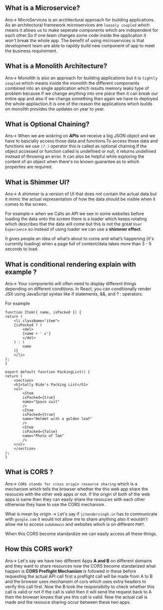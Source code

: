 
## What is a Microservice?

Ans-> MicroServices is an architectural approach for building applications. As an architectural framework microservices are `loosely coupled` which means it allows us to make seperate components which are independent for each other.So if one team changes some code inside the application it won't break the whole app. The benefit of using microservices is that development team are able to rapildy build new component of app to meet the business requirement.

## What is a Monolith Architecture? 

Ans-> Monolith is also an approach for building applications but it is `tightly coupled` which means inside the monolith the different components combined into an single application which results memory leaks type of problem because if we change anything into one place then it can break our entire app and also if we change something then again we have to deployed the whole appliaction.It is one of the reason the applications which builds on monolith provides the updates on year to year.

## What is Optional Chaining?

Ans-> When we are wokring on **APIs** we receive a big JSON object and we have to bascially access those data and functions.To access those data and functions we use `(?.)` operator this is called as optional chaining.If the object accessed or function called is undefined or null, it returns undefined instead of throwing an error. It can also be helpful while exploring the content of an object when there's no known guarantee as to which properties are required.

## What is Shimmer UI?

Ans-> A shimmer is a version of UI that does not contain the actual data but it mimic the actual representation of how the data should be visible when it comes to the screen.

For example-> when we Calls an API we see in some websites before loading the data onto the screen there is a loader which keeps rotating which describes that the data will come but this is not the great `User Experience` so instead of using loader we can use a **shimmer effect**.

It gives people an idea of what’s about to come and what’s happening (it's currently loading) when a page full of content/data takes more than 3 - 5 seconds to load.


## What is conditional rendering explain with example ?

Ans-> Your components will often need to display different things depending on different conditions. In React, you can conditionally render JSX using JavaScript syntax like if statements, &&, and ? : operators.

For example

    function Item({ name, isPacked }) {
    return (
        <li className="item">
        {isPacked ? (
            <del>
            {name + ' ✔'}
            </del>
        ) : (
            name
        )}
        </li>
    );
    }

    export default function PackingList() {
    return (
        <section>
        <h1>Sally Ride's Packing List</h1>
        <ul>
            <Item 
            isPacked={true} 
            name="Space suit" 
            />
            <Item 
            isPacked={true} 
            name="Helmet with a golden leaf" 
            />
            <Item 
            isPacked={false} 
            name="Photo of Tam" 
            />
        </ul>
        </section>
    );
    }

## What is CORS ?

Ans-> `CORS stands for cross origin resource sharing` which is a mechanism which tells the browser whether the this web app share the resouces with the other web apps or not. If the origin of both of the web apps is same then they can easily share the resouces with each other otherwise they have to use the CORS mechanism .

What is mean by origin -> Let's say if `jitendersingh.in` has to communicate with `google.com` it would not allow me to share anything also it wouldn't allow me to access `subdomain` and websites which is on different `PORT`.

When this CORS become standardize we can easily access all these things.

## How this CORS work?

Ans-> Let's say we have two different Apps **A and B** on different domains and they want to share resources now the CORS become standarized what happen is **CORS Preflight Mechanism** is followed in these before requesting the actual API call first a preflight call will be made from A to B and the browser uses mechanism of cors which uses extra headers to verify this call first. Now the B took the responsibilty to check whether this call is valid or not if the call is valid then it will send the request back to A then the browser knows that yes this call is valid. Now the actual call is made and the resouce sharing occur between these two apps.